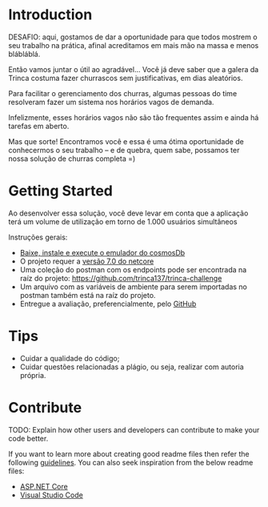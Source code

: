 # Introduction 
DESAFIO: aqui, gostamos de dar a oportunidade para que todos mostrem o seu trabalho na prática, afinal acreditamos em mais mão na massa e menos blábláblá. 

Então vamos juntar o útil ao agradável... Você já deve saber que a galera da Trinca costuma fazer churrascos sem justificativas, em dias aleatórios. 

Para facilitar o gerenciamento dos churras, algumas pessoas do time resolveram fazer um sistema nos horários vagos de demanda. 

Infelizmente, esses horários vagos não são tão frequentes assim e ainda há tarefas em aberto. 

Mas que sorte! Encontramos você e essa é uma ótima oportunidade de conhecermos o seu trabalho – e de quebra, quem sabe, possamos ter nossa solução de churras completa =) 

# Getting Started
Ao desenvolver essa solução, você deve levar em conta que a aplicação terá um volume de utilização em torno de 1.000 usuários simultâneos

Instruções gerais:
* [Baixe, instale e execute o emulador do cosmosDb](https://na01.safelinks.protection.outlook.com/?url=https%3A%2F%2Flearn.microsoft.com%2Fpt-br%2Fazure%2Fcosmos-db%2Flocal-emulator%3Ftabs%3Dssl-netstd21&data=05%7C01%7C%7C4d8234d88a034cc69ebd08dbf66b97cf%7C84df9e7fe9f640afb435aaaaaaaaaaaa%7C1%7C0%7C638374714189918435%7CUnknown%7CTWFpbGZsb3d8eyJWIjoiMC4wLjAwMDAiLCJQIjoiV2luMzIiLCJBTiI6Ik1haWwiLCJXVCI6Mn0%3D%7C3000%7C%7C%7C&sdata=iYASCNvCdHMMr%2FCWdFjA%2Biq6Ooge6u%2BEjJ9BPa%2FAdKc%3D&reserved=0)
* O projeto requer a [versão 7.0 do netcore](https://na01.safelinks.protection.outlook.com/?url=https%3A%2F%2Fdotnet.microsoft.com%2Fen-us%2Fdownload%2Fdotnet%2F7.0&data=05%7C01%7C%7C4d8234d88a034cc69ebd08dbf66b97cf%7C84df9e7fe9f640afb435aaaaaaaaaaaa%7C1%7C0%7C638374714189918435%7CUnknown%7CTWFpbGZsb3d8eyJWIjoiMC4wLjAwMDAiLCJQIjoiV2luMzIiLCJBTiI6Ik1haWwiLCJXVCI6Mn0%3D%7C3000%7C%7C%7C&sdata=oNg1ck4UHly2KPZuH5L4B9GaI6%2BNAd3IYApgSv013LQ%3D&reserved=0)
* Uma coleção do postman com os endpoints pode ser encontrada na raíz do projeto: https://github.com/trinca137/trinca-challenge
* Um arquivo com as variáveis de ambiente para serem importadas no postman também está na raíz do projeto.
* Entregue a avaliação, preferencialmente, pelo [GitHub](https://na01.safelinks.protection.outlook.com/?url=https%3A%2F%2Fdotnet.microsoft.com%2Fen-us%2Fdownload%2Fdotnet%2F7.0&data=05%7C01%7C%7C4d8234d88a034cc69ebd08dbf66b97cf%7C84df9e7fe9f640afb435aaaaaaaaaaaa%7C1%7C0%7C638374714189918435%7CUnknown%7CTWFpbGZsb3d8eyJWIjoiMC4wLjAwMDAiLCJQIjoiV2luMzIiLCJBTiI6Ik1haWwiLCJXVCI6Mn0%3D%7C3000%7C%7C%7C&sdata=oNg1ck4UHly2KPZuH5L4B9GaI6%2BNAd3IYApgSv013LQ%3D&reserved=0)

# Tips
* Cuidar a qualidade do código;
* Cuidar questões relacionadas a plágio, ou seja, realizar com autoria própria. 

# Contribute
TODO: Explain how other users and developers can contribute to make your code better. 

If you want to learn more about creating good readme files then refer the following [guidelines](https://docs.microsoft.com/en-us/azure/devops/repos/git/create-a-readme?view=azure-devops). You can also seek inspiration from the below readme files:
- [ASP.NET Core](https://github.com/aspnet/Home)
- [Visual Studio Code](https://github.com/Microsoft/vscode)
